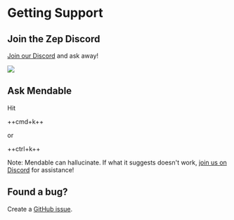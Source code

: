 # Getting Support

## Join the Zep Discord

[Join our Discord](https://discord.gg/W8Kw6bsgXQ) and ask away!

[![](https://dcbadge.vercel.app/api/server/W8Kw6bsgXQ?style=flat)](https://discord.gg/W8Kw6bsgXQ)

## Ask Mendable

Hit 

++cmd+k++ 

or 

++ctrl+k++

Note: Mendable can hallucinate. If what it suggests doesn't work, [join us on Discord](https://discord.gg/W8Kw6bsgXQ) for assistance!


## Found a bug?

Create a [GitHub issue](https://github.com/getzep/zep).